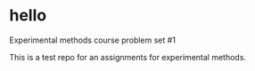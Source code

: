 # hello
Experimental methods course problem set #1

This is a test repo for an assignments for experimental methods.

